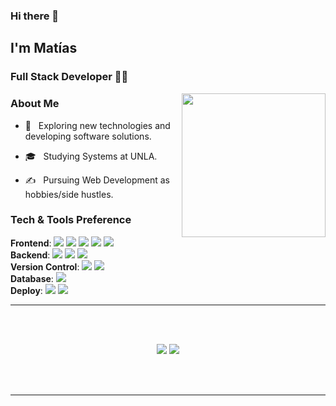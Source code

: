 ### Hi there 👋<h2> I'm Matías</h2>
### Full Stack Developer 👨‍💻

<img align='right' src="https://media.giphy.com/media/M9gbBd9nbDrOTu1Mqx/giphy.gif" width="230">

### About Me 



- 🤔 &nbsp; Exploring new technologies and developing software solutions.

- 🎓 &nbsp; Studying Systems at UNLA.

- ✍️ &nbsp; Pursuing Web Development as hobbies/side hustles.



### Tech & Tools Preference
**Frontend**:
  <img src = "https://img.shields.io/badge/-HTML5-E34F26?style=flat&logo=html5&logoColor=white"> 
  <img src = "https://img.shields.io/badge/-CSS3-1572B6?style=flat&logo=css3&logoColor=white">
  <img src="https://img.shields.io/badge/-JavaScript-eed718?style=flat&logo=javascript&logoColor=ffffff">
  <img src="https://img.shields.io/badge/-Bootstrap-563D7C?style=flat&logo=bootstrap&logoColor=white">
  <img src="https://img.shields.io/badge/-React-000000?style=flat&logo=react&logoColor=00c8ff">
<br/>
**Backend**:
  <img src="https://img.shields.io/badge/-Node.js-3C873A?style=flat&logo=Node.js&logoColor=white">
  <img src="http://img.shields.io/badge/-Java-F89820?style=flat&logo=java&logoColor=white"> 
  <img src="https://img.shields.io/badge/-C%20&%20C++-659ad2?style=flat&logo=c%2B%2B&logoColor=ffffff">
<br/>
**Version Control**:
  <img src="http://img.shields.io/badge/-Git-F1502F?style=flat&logo=git&logoColor=FFFFFF">
  <img src="http://img.shields.io/badge/-Github-000000?style=flat&logo=github&logoColor=FFFFFF">
<br/>
**Database**:
  <img src="https://img.shields.io/badge/-MySQL-F29111?style=flat&logo=mysql&logoColor=FFFFFF">
<br/>
**Deploy**:
  <img src="http://img.shields.io/badge/-Heroku-430098?style=flat&logo=heroku&logoColor=white">
  <img src="http://img.shields.io/badge/-Vercel-black?style=flat&logo=vercel&logoColor=white">

<hr>



<br/><br/>

<p align="center">
  <img src="https://github-readme-stats.vercel.app/api?username=Matias-Giudice&hide=stars&show_icons=true&theme=dracula&line_height=32">
  <img src="https://github-readme-stats.vercel.app/api/top-langs/?username=Matias-Giudice&count_private=true&theme=dracula">
</p>

<br><br>

<hr>

<!--
**Matias-Giudice/Matias-Giudice** is a ✨ _special_ ✨ repository because its `README.md` (this file) appears on your GitHub profile.

Here are some ideas to get you started:

- 🔭 I’m currently working on ...
- 🌱 I’m currently learning ...
- 👯 I’m looking to collaborate on ...
- 🤔 I’m looking for help with ...
- 💬 Ask me about ...
- 📫 How to reach me: ...
- 😄 Pronouns: ...
- ⚡ Fun fact: ...
-->

